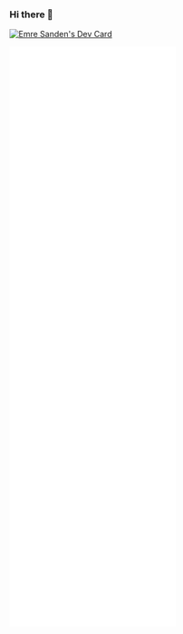 ### Hi there 👋
<a href="https://app.daily.dev/kindcoder"><img src="https://api.daily.dev/devcards/v2/yanu6FMDxnGnLgUDw7f3i.png?type=wide&r=ap8" width="652" alt="Emre Sanden's Dev Card"/></a>

![Metrics](/github-metrics.svg)
